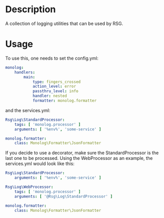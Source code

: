 # Description

A collection of logging utilities that can be used by RSG.

# Usage

To use this, one needs to set the config.yml:

```yaml
monolog:
    handlers:
        main:
            type: fingers_crossed
            action_level: error
            passthru_level: info
            handler: nested
            formatter: monolog.formatter
```

and the services.yml:

```yaml
Rsg\Log\StandardProcessor:
    tags: [ 'monolog.processor' ]
    arguments: [ '%env%', 'some-service' ]

monolog.formatter:
    class: Monolog\Formatter\JsonFormatter
```

If you decide to use a decorator, make sure the StandardProcessor is the last
one to be processed. Using the WebProcessor as an example, the services.yml
would look like this:

```yaml
Rsg\Log\StandardProcessor:
    arguments: [ '%env%', 'some-service' ]

Rsg\Log\WebProcessor:
    tags: [ 'monolog.processor' ]
    arguments: [ '@Rsg\Log\StandardProcessor' ]

monolog.formatter:
    class: Monolog\Formatter\JsonFormatter
```

